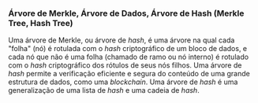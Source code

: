 ### Árvore de Merkle, Árvore de Dados, Árvore de Hash (Merkle Tree, Hash Tree)

Uma árvore de Merkle, ou árvore de _hash_, é uma árvore na qual cada "folha" (nó) é rotulada com o _hash_ criptográfico de um bloco de dados, e cada nó que não é uma folha (chamado de ramo ou nó interno) é rotulado com o _hash_ criptográfico dos rótulos de seus nós filhos. Uma árvore de _hash_ permite a verificação eficiente e segura do conteúdo de uma grande estrutura de dados, como uma _blockchain_. Uma árvore de _hash_ é uma generalização de uma lista de _hash_ e uma cadeia de _hash_.